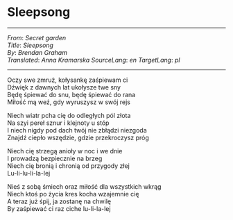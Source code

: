 # Sleepsong
---
_From_: _Secret garden_  
_Title_: _Sleepsong_  
_By_: _Brendan Graham_  
_Translated_: _Anna Kramarska_
_SourceLang_: _en_
_TargetLang_: _pl_

---

Oczy swe zmruż, kołysankę zaśpiewam ci  
Dźwięk z dawnych lat ukołysze twe sny  
Będę śpiewać do snu, będę śpiewać do rana  
Miłość mą weź, gdy wyruszysz w swój rejs  

Niech wiatr pcha cię do odległych pól złota  
Na szyi pereł sznur i klejnoty u stóp  
I niech nigdy pod dach twój nie zbłądzi niezgoda  
Znajdź ciepło wszędzie, gdzie przekroczysz próg  

Niech cię strzegą anioły w noc i we dnie  
I prowadzą bezpiecznie na brzeg   
Niech cię bronią i chronią od przygody złej  
Lu-li-lu-li-la-lej  

Nieś z sobą śmiech oraz miłość dla wszystkich wkrąg  
Niech ktoś po życia kres kocha wzajemnie cię  
A teraz już śpij, ja zostanę na chwilę  
By zaśpiewać ci raz ciche lu-li-la-lej  
